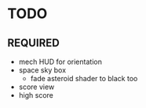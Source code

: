 # TODO

## REQUIRED
- mech HUD for orientation
- space sky box
    - fade asteroid shader to black too
- score view
- high score
